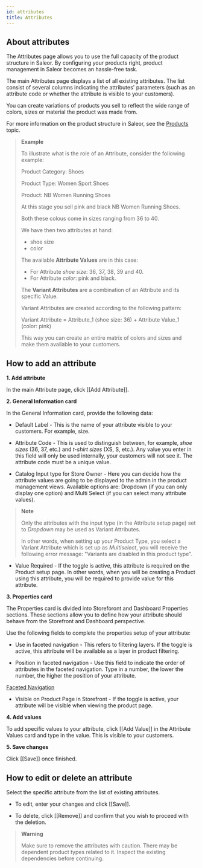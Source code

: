 ```yaml
---
id: attributes
title: Attributes
---
```

## About attributes

The Attributes page allows you to use the full capacity of the product structure in Saleor. By configuring your products right, product management in Saleor becomes an hassle-free task.

The main Attributes page displays a list of all existing attributes. The list consist of several columns indicating the attributes' parameters (such as an attribute code or whether the attribute is visible to your customers).

You can create variations of products you sell to reflect the wide range of colors, sizes or material the product was made from.

For more information on the product structure in Saleor, see the [Products](dashboard/catalog/products.md#product-concept-introduction) topic.

> **Example**
>
> To illustrate what is the role of an Attribute, consider the following example:
> 
> Product Category: Shoes
> 
> Product Type: Women Sport Shoes
> 
> Product: NB Women Running Shoes
> 
> At this stage you sell pink and black NB Women Running Shoes.
> 
> Both these colous come in sizes ranging from 36 to 40.
> 
> We have then two attributes at hand: 
> 
> * shoe size
> * color
> 
> The available **Attribute Values** are in this case:
> 
> * For Attribute _shoe size_: 36, 37, 38, 39 and 40.
> * For Attribute _color_: pink and black.
> 
> The **Variant Attributes** are a combination of an Attribute and its specific Value.
>
> Variant Attributes are created according to the following pattern:
> 
> Variant Attribute = Attribute_1 (shoe size: 36) + Attribute Value_1 (color: pink)
>
> This way you can create an entire matrix of colors and sizes and make them available to your customers.


## How to add an attribute

**1. Add attribute**

In the main Attribute page, click [[Add&nbsp;Attribute]]. 

**2. General Information card**

In the General Information card, provide the following data:

*  Default Label - This is the name of your attribute visible to your customers. For example, size. 

* Attribute Code - This is used to distinguish between, for example, _shoe sizes_ (36, 37, etc.) and _t-shirt sizes_ (XS, S, etc.). Any value you enter in this field will only be used internally, your customers will not see it. The attribute code must be a unique value.

* Catalog Input type for Store Owner - Here you can decide how the attribute values are going to be displayed to the admin in the product management views. Available options are: Dropdown (if you can only display one option) and Multi Select (if you can select many attribute values). 

> **Note**
> 
> Only the attributes with the input type (in the Attribute setup page) set to _Dropdown_ may be used as Variant Attributes. 
> 
> In other words, when setting up your Product Type, you select a Variant Attribute which is set up as _Multiselect_, you will receive the following error message: "Variants are disabled in this product type".

* Value Required - If the toggle is active, this attribute is required on the Product setup page. In other words, when you will be creating a Product using this attribute, you will be required to provide value for this attribute.

**3. Properties card**

The Properties card is divided into Storeforont and Dashboard Properties sections. These sections allow you to define how your attribute should behave from the Storefront and Dashboard perspective. 

Use the following fields to complete the properties setup of your attribute:

* Use in faceted navigation - This refers to filtering layers. If the toggle is active, this attribute will be available as a layer in product filtering.

* Position in faceted navigation - Use this field to indicate the order of attributes in the faceted navigation. Type in a number, the lower the number, the higher the position of your attribute.

[Faceted Navigation](assets/dashboard-config/23.jpg)

* Visible on Product Page in Storefront - If the toggle is active, your attribute will be visible when viewing the product page. 

**4. Add values** 

To add specific values to your attribute, click [[Add&nbsp;Value]] in the Attribute Values card and type in the value. This is visible to your customers. 

**5. Save changes**

Click [[Save]] once finished.

## How to edit or delete an attribute 

Select the specific attribute from the list of existing attributes.

* To edit, enter your changes and click [[Save]].

* To delete, click [[Remove]] and confirm that you wish to proceed with the deletion.

> **Warning**
> 
> Make sure to remove the attributes with caution. There may be dependent product types related to it. Inspect the existing dependencies before continuing. 



